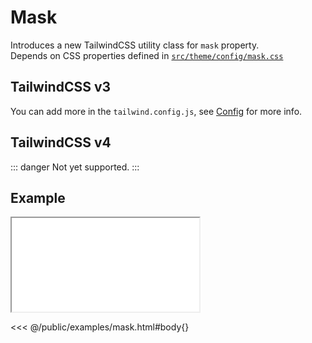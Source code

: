 # Mask
Introduces a new TailwindCSS utility class for `mask` property.<br>
Depends on CSS properties defined in [`src/theme/config/mask.css`](https://github.com/winduum/winduum/blob/next/src/theme/config/mask.css)

## TailwindCSS v3
You can add more in the `tailwind.config.js`, see [Config](/docs/base/config#mask) for more info.

## TailwindCSS v4

::: danger
Not yet supported.
:::

<ViewSourceGh href="https://github.com/winduum/winduum/blob/next/src/utilities/mask.css" />

## Example

<iframe onload="this.style.visibility = 'visible';" src="/examples/mask.html"></iframe>

<<< @/public/examples/mask.html#body{}
